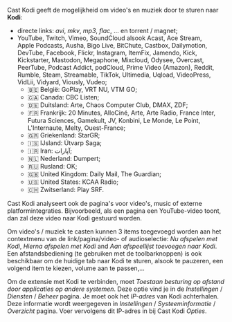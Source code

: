 <!-- Désactiver la première phrase, car la description du manifeste est affichée
     dans la page du Chrome Web Store. Et désactiver la liste des sites Internet
     gérés, car les listes ne sont pas autorisées dans le Chrome Web Store. -->
<!-- disable chrome -->

Cast&nbsp;Kodi geeft de mogelijkheid om video's en muziek door te sturen naar **Kodi**:

- directe links: _avi_, _mkv_, _mp3_, _flac_, … en torrent / magnet;
- YouTube, Twitch, Vimeo, SoundCloud alsook Acast, Ace&nbsp;Stream, Apple&nbsp;Podcasts, Ausha, Bigo&nbsp;Live, BitChute, Castbox, Dailymotion, DevTube, Facebook, Flickr, Instagram, ItemFix, Jamendo, Kick, Kickstarter, Mastodon, Megaphone, Mixcloud, Odysee, Overcast, PeerTube, Podcast&nbsp;Addict, podCloud, Prime&nbsp;Video&nbsp;(Amazon), Reddit, Rumble, Steam, Streamable, TikTok, Ultimedia, Uqload, VideoPress, VidLii, Vidyard, Viously, Vudeo;
  - 🇧🇪&nbsp;België: GoPlay, VRT&nbsp;NU, VTM&nbsp;GO;
  - 🇨🇦&nbsp;Canada: CBC&nbsp;Listen;
  - 🇩🇪&nbsp;Duitsland: Arte, Chaos&nbsp;Computer&nbsp;Club, DMAX, ZDF;
  - 🇫🇷&nbsp;Frankrijk: 20&nbsp;Minutes, AlloCiné, Arte, Arte&nbsp;Radio, France&nbsp;Inter, Futura&nbsp;Sciences, Gamekult, JV, Konbini, Le&nbsp;Monde, Le&nbsp;Point, L'Internaute, Melty, Ouest-France;
  - 🇬🇷&nbsp;Griekenland: StarGR;
  - 🇮🇸&nbsp;IJsland: Útvarp&nbsp;Saga;
  - 🇮🇷&nbsp;Iran: آپارات<!-- Aparat -->;
  - 🇳🇱&nbsp;Nederland: Dumpert;
  - 🇷🇺&nbsp;Rusland: OK;
  - 🇬🇧&nbsp;United&nbsp;Kingdom: Daily&nbsp;Mail, The&nbsp;Guardian;
  - 🇺🇸&nbsp;United&nbsp;States: KCAA&nbsp;Radio;
  - 🇨🇭&nbsp;Zwitserland: Play&nbsp;SRF.

<!-- enable chrome -->

Cast&nbsp;Kodi analyseert ook de pagina's voor video's, music of externe platformintegraties. Bijvoorbeeld, als een pagina een YouTube-video toont, dan zal deze video naar Kodi gestuurd worden.

Om video's / muziek te casten kunnen 3 items toegevoegd worden aan het contextmenu van de link/pagina/video- of audioselectie: _Nu afspelen met Kodi_, _Hierna afspelen met Kodi_ and _Aan afspeellijst toevoegen naar Kodi_. Een afstandsbediening (te gebruiken met de toolbarknoppen) is ook beschikbaar om de huidige tab naar Kodi te sturen, alsook te pauzeren, een volgend item te kiezen, volume aan te passen,…

Om de extensie met Kodi te verbinden, moet _Toestaan besturing op afstand door applicaties op andere systemen_. Deze optie vind je in de _Instellingen_ / _Diensten_ / _Beheer_ pagina. Je moet ook het _IP-adres_ van Kodi achterhalen. Deze informatie wordt weergegeven in _Instellingen_ / _Systeeminformatie_ / _Overzicht_ pagina. Voer vervolgens dit IP-adres in bij Cast&nbsp;Kodi _Opties_.
